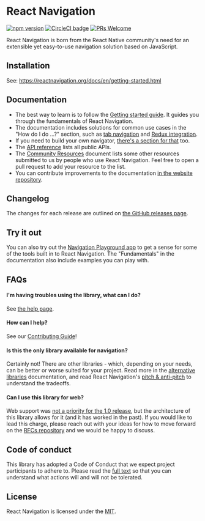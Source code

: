 # React Navigation

[![npm version](https://badge.fury.io/js/react-navigation.svg)](https://badge.fury.io/js/react-navigation) [![CircleCI badge](https://circleci.com/gh/react-navigation/react-navigation/tree/master.svg?style=shield)](https://circleci.com/gh/react-navigation/react-navigation/tree/master) [![PRs Welcome](https://img.shields.io/badge/PRs-welcome-brightgreen.svg)](https://reactnavigation.org/docs/contributing.html)

React Navigation is born from the React Native community's need for an extensible yet easy-to-use navigation solution based on JavaScript.

## Installation

See: https://reactnavigation.org/docs/en/getting-started.html

## Documentation

* The best way to learn is to follow the [Getting started guide](https://reactnavigation.org/docs/getting-started.html). It guides you through the fundamentals of React Navigation.
* The documentation includes solutions for common use cases in the "How do I do ...?" section, such as [tab navigation](https://reactnavigation.org/docs/tab-based-navigation.html) and [Redux integration](https://reactnavigation.org/docs/redux-integration.html).
* If you need to build your own navigator, [there's a section for that](https://reactnavigation.org/docs/custom-navigator-overview.html) too.
* The [API reference](https://reactnavigation.org/docs/api-reference.html) lists all public APIs.
* The [Community Resources](https://github.com/react-navigation/react-navigation/blob/master/COMMUNITY_RESOURCES.md) document lists some other resources submitted to us by people who use React Navigation. Feel free to open a pull request to add your resource to the list.
* You can contribute improvements to the documentation [in the website repository](https://github.com/react-navigation/react-navigation.github.io).

## Changelog

The changes for each release are outlined on [the GitHub releases page](https://github.com/react-navigation/react-navigation/releases).

## Try it out

You can also try out the [Navigation Playground app](https://exp.host/@react-navigation/NavigationPlayground) to get a sense for some of the tools built in to React Navigation. The "Fundamentals" in the documentation also include examples you can play with.

## FAQs

#### I'm having troubles using the library, what can I do?

See [the help page](https://reactnavigation.org/en/help.html).

#### How can I help?

See our [Contributing Guide](CONTRIBUTING.md)!

#### Is this the only library available for navigation?

Certainly not! There are other libraries - which, depending on your needs, can be better or worse suited for your project. Read more in the [alternative libraries](https://reactnavigation.org/docs/alternatives.html) documentation, and read React Navigation's [pitch & anti-pitch](https://reactnavigation.org/docs/pitch.html) to understand the tradeoffs.

#### Can I use this library for web?

Web support was [not a priority for the 1.0 release](https://github.com/react-community/react-navigation/issues/2585#issuecomment-330338793), but the architecture of this library allows for it (and it has worked in the past). If you would like to lead this charge, please reach out with your ideas for how to move forward on the [RFCs repository](https://github.com/react-navigation/rfcs) and we would be happy to discuss.

## Code of conduct

This library has adopted a Code of Conduct that we expect project participants to adhere to. Please read the [full text](https://github.com/react-community/react-navigation/blob/master/CODE_OF_CONDUCT.md) so that you can understand what actions will and will not be tolerated.

## License

React Navigation is licensed under the [MIT](https://github.com/react-community/react-navigation/blob/master/LICENSE).

